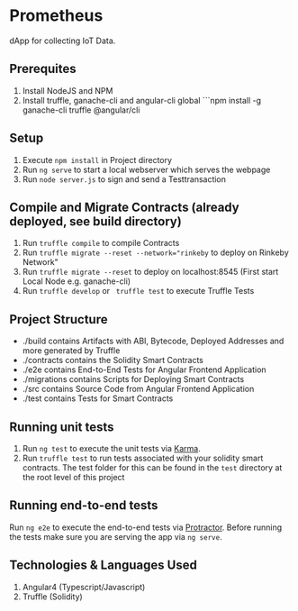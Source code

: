 # Prometheus

dApp for collecting IoT Data.

## Prerequites

1. Install NodeJS and NPM 
2. Install truffle, ganache-cli and angular-cli global ```npm install -g ganache-cli truffle @angular/cli

## Setup

1. Execute ```npm install``` in Project directory
2. Run ```ng serve``` to start a local webserver which serves the webpage
3. Run ``` node server.js ``` to sign and send a Testtransaction

## Compile and Migrate Contracts (already deployed, see build directory)

1. Run ``` truffle compile ``` to compile Contracts
2. Run ``` truffle migrate --reset --network="rinkeby ``` to deploy on Rinkeby Network"
3. Run ``` truffle migrate --reset ``` to deploy on localhost:8545 (First start Local Node e.g. ganache-cli)
4. Run ``` truffle develop ``` or ``` truffle test``` to execute Truffle Tests

## Project Structure

- ./build contains Artifacts with ABI, Bytecode, Deployed Addresses and more generated by Truffle
- ./contracts contains the Solidity Smart Contracts
- ./e2e contains End-to-End Tests for Angular Frontend Application
- ./migrations contains Scripts for Deploying Smart Contracts
- ./src contains Source Code from Angular Frontend Application
- ./test contains Tests for Smart Contracts

## Running unit tests

1. Run `ng test` to execute the unit tests via [Karma](https://karma-runner.github.io).
2. Run `truffle test` to run tests associated with your solidity smart contracts. The test folder for this can be found in the `test` directory at the root level of this project

## Running end-to-end tests

Run `ng e2e` to execute the end-to-end tests via [Protractor](http://www.protractortest.org/).
Before running the tests make sure you are serving the app via `ng serve`.

## Technologies & Languages Used
1. Angular4 (Typescript/Javascript)
2. Truffle (Solidity)
